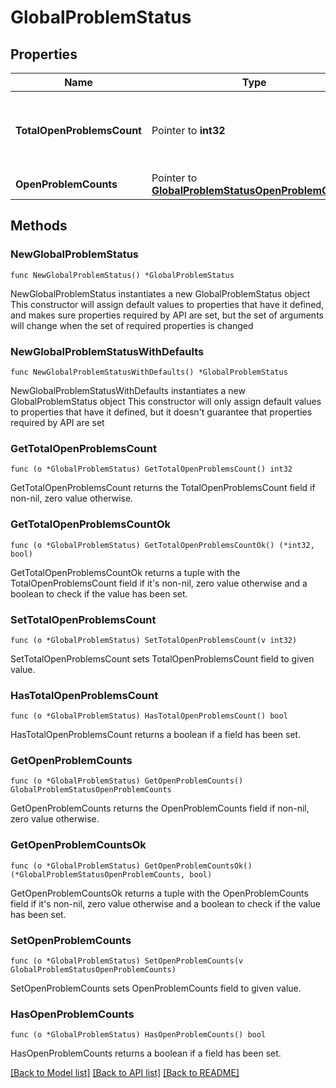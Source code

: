 # GlobalProblemStatus

## Properties

Name | Type | Description | Notes
------------ | ------------- | ------------- | -------------
**TotalOpenProblemsCount** | Pointer to **int32** | The total number of open problems in your environment. | [optional] 
**OpenProblemCounts** | Pointer to [**GlobalProblemStatusOpenProblemCounts**](GlobalProblemStatus_openProblemCounts.md) |  | [optional] 

## Methods

### NewGlobalProblemStatus

`func NewGlobalProblemStatus() *GlobalProblemStatus`

NewGlobalProblemStatus instantiates a new GlobalProblemStatus object
This constructor will assign default values to properties that have it defined,
and makes sure properties required by API are set, but the set of arguments
will change when the set of required properties is changed

### NewGlobalProblemStatusWithDefaults

`func NewGlobalProblemStatusWithDefaults() *GlobalProblemStatus`

NewGlobalProblemStatusWithDefaults instantiates a new GlobalProblemStatus object
This constructor will only assign default values to properties that have it defined,
but it doesn't guarantee that properties required by API are set

### GetTotalOpenProblemsCount

`func (o *GlobalProblemStatus) GetTotalOpenProblemsCount() int32`

GetTotalOpenProblemsCount returns the TotalOpenProblemsCount field if non-nil, zero value otherwise.

### GetTotalOpenProblemsCountOk

`func (o *GlobalProblemStatus) GetTotalOpenProblemsCountOk() (*int32, bool)`

GetTotalOpenProblemsCountOk returns a tuple with the TotalOpenProblemsCount field if it's non-nil, zero value otherwise
and a boolean to check if the value has been set.

### SetTotalOpenProblemsCount

`func (o *GlobalProblemStatus) SetTotalOpenProblemsCount(v int32)`

SetTotalOpenProblemsCount sets TotalOpenProblemsCount field to given value.

### HasTotalOpenProblemsCount

`func (o *GlobalProblemStatus) HasTotalOpenProblemsCount() bool`

HasTotalOpenProblemsCount returns a boolean if a field has been set.

### GetOpenProblemCounts

`func (o *GlobalProblemStatus) GetOpenProblemCounts() GlobalProblemStatusOpenProblemCounts`

GetOpenProblemCounts returns the OpenProblemCounts field if non-nil, zero value otherwise.

### GetOpenProblemCountsOk

`func (o *GlobalProblemStatus) GetOpenProblemCountsOk() (*GlobalProblemStatusOpenProblemCounts, bool)`

GetOpenProblemCountsOk returns a tuple with the OpenProblemCounts field if it's non-nil, zero value otherwise
and a boolean to check if the value has been set.

### SetOpenProblemCounts

`func (o *GlobalProblemStatus) SetOpenProblemCounts(v GlobalProblemStatusOpenProblemCounts)`

SetOpenProblemCounts sets OpenProblemCounts field to given value.

### HasOpenProblemCounts

`func (o *GlobalProblemStatus) HasOpenProblemCounts() bool`

HasOpenProblemCounts returns a boolean if a field has been set.


[[Back to Model list]](../README.md#documentation-for-models) [[Back to API list]](../README.md#documentation-for-api-endpoints) [[Back to README]](../README.md)


